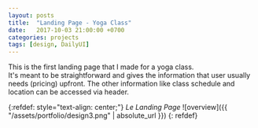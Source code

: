 ```yaml
---
layout: posts
title:  "Landing Page - Yoga Class"
date:   2017-10-03 21:00:00 +0700
categories: projects
tags: [design, DailyUI]
---
```


This is the first landing page that I made for a yoga class.
<br>
It's meant to be straightforward and gives the information that user usually needs (pricing) upfront. The other information like class schedule and location can be accessed via header.


{:refdef: style="text-align: center;"}
_Le Landing Page_
![overview]({{ "/assets/portfolio/design3.png" | absolute_url }})
{: refdef}
